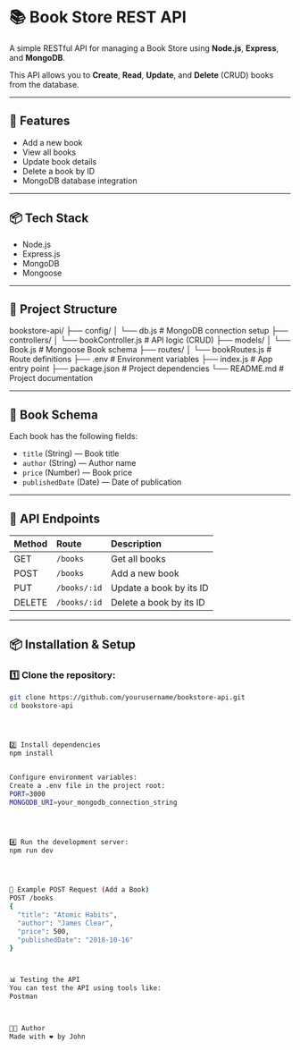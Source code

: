 # 📚 Book Store REST API

A simple RESTful API for managing a Book Store using **Node.js**, **Express**, and **MongoDB**.

This API allows you to **Create**, **Read**, **Update**, and **Delete** (CRUD) books from the database.

---

## 🚀 Features

- Add a new book
- View all books
- Update book details
- Delete a book by ID
- MongoDB database integration

---

## 📦 Tech Stack

- Node.js
- Express.js
- MongoDB
- Mongoose

---
## 📂 Project Structure

bookstore-api/
├── config/
│ └── db.js # MongoDB connection setup
├── controllers/
│ └── bookController.js # API logic (CRUD)
├── models/
│ └── Book.js # Mongoose Book schema
├── routes/
│ └── bookRoutes.js # Route definitions
├── .env # Environment variables
├── index.js # App entry point
├── package.json # Project dependencies
└── README.md # Project documentation





---

## 📖 Book Schema

Each book has the following fields:

- `title` (String) — Book title
- `author` (String) — Author name
- `price` (Number) — Book price
- `publishedDate` (Date) — Date of publication

---

## 📌 API Endpoints

| Method | Route           | Description                |
|:--------|:----------------|:-----------------------------|
| GET     | `/books`         | Get all books                 |
| POST    | `/books`         | Add a new book                |
| PUT     | `/books/:id`     | Update a book by its ID       |
| DELETE  | `/books/:id`     | Delete a book by its ID       |

---

## 📦 Installation & Setup

### 1️⃣ Clone the repository:

```bash
git clone https://github.com/yourusername/bookstore-api.git
cd bookstore-api




2️⃣ Install dependencies
npm install


Configure environment variables:
Create a .env file in the project root:
PORT=3000
MONGODB_URI=your_mongodb_connection_string




4️⃣ Run the development server:
npm run dev




📡 Example POST Request (Add a Book)
POST /books
{
  "title": "Atomic Habits",
  "author": "James Clear",
  "price": 500,
  "publishedDate": "2018-10-16"
}



📊 Testing the API
You can test the API using tools like:
Postman



👨‍💻 Author
Made with ❤️ by John 